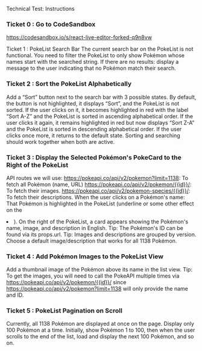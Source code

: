 Technical Test: Instructions

### Ticket 0 : Go to CodeSandbox
https://codesandbox.io/s/react-live-editor-forked-q9n8vw

Ticket 1 : PokeList Search Bar
The current search bar on the PokeList is not functional.
You need to filter the PokeList to only show Pokémon whose names start with the searched string.
If there are no results: display a message to the user indicating that no Pokémon match their search.

### Ticket 2 : Sort the PokeList Alphabetically
Add a “Sort” button next to the search bar with 3 possible states.
By default, the button is not highlighted, it displays “Sort”, and the PokeList is not sorted.
If the user clicks on it, it becomes highlighted in red with the label “Sort A-Z” and the PokeList is sorted in ascending alphabetical order.
If the user clicks it again, it remains highlighted in red but now displays “Sort Z-A” and the PokeList is sorted in descending alphabetical order.
If the user clicks once more, it returns to the default state.
Sorting and searching should work together when both are active.

### Ticket 3 : Display the Selected Pokémon's PokeCard to the Right of the PokeList
API routes we will use: 
https://pokeapi.co/api/v2/pokemon?limit=1138: To fetch all Pokémon (name, URL)
https://pokeapi.co/api/v2/pokemon/{{id}}/: To fetch their images.
https://pokeapi.co/api/v2/pokemon-species/{{id}}/: To fetch their descriptions.
When the user clicks on a Pokémon's name:
That Pokémon is highlighted in the PokeList (underline or some other effect on the <li>).
On the right of the PokeList, a card appears showing the Pokémon's name, image, and description in English.
Tip: The Pokémon's ID can be found via its props.url.
Tip: Images and descriptions are grouped by version. Choose a default image/description that works for all 1138 Pokémon.

### Ticket 4 : Add Pokémon Images to the PokeList View
Add a thumbnail image of the Pokémon above its name in the list view.
Tip: To get the images, you will need to call the PokeAPI multiple times via https://pokeapi.co/api/v2/pokemon/{{id}}/ since https://pokeapi.co/api/v2/pokemon?limit=1138 will only provide the name and ID.

### Ticket 5 : PokeList Pagination on Scroll
Currently, all 1138 Pokémon are displayed at once on the page.
Display only 100 Pokémon at a time.
Initially, show Pokémon 1 to 100, then when the user scrolls to the end of the list, load and display the next 100 Pokémon, and so on.

